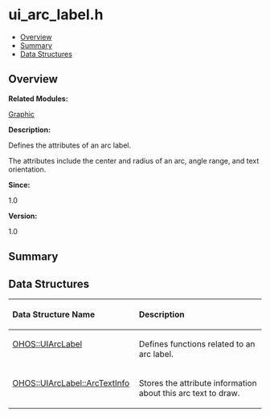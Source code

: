 # ui\_arc\_label.h<a name="ZH-CN_TOPIC_0000001054598143"></a>

-   [Overview](#section741116529165629)
-   [Summary](#section4516062165629)
-   [Data Structures](#nested-classes)

## **Overview**<a name="section741116529165629"></a>

**Related Modules:**

[Graphic](Graphic.md)

**Description:**

Defines the attributes of an arc label. 

The attributes include the center and radius of an arc, angle range, and text orientation.

**Since:**

1.0

**Version:**

1.0

## **Summary**<a name="section4516062165629"></a>

## Data Structures<a name="nested-classes"></a>

<a name="table694623526165629"></a>
<table><thead align="left"><tr id="row957140738165629"><th class="cellrowborder" valign="top" width="50%" id="mcps1.1.3.1.1"><p id="p1724896624165629"><a name="p1724896624165629"></a><a name="p1724896624165629"></a>Data Structure Name</p>
</th>
<th class="cellrowborder" valign="top" width="50%" id="mcps1.1.3.1.2"><p id="p1621282527165629"><a name="p1621282527165629"></a><a name="p1621282527165629"></a>Description</p>
</th>
</tr>
</thead>
<tbody><tr id="row2051135687165629"><td class="cellrowborder" valign="top" width="50%" headers="mcps1.1.3.1.1 "><p id="p61732503165629"><a name="p61732503165629"></a><a name="p61732503165629"></a><a href="OHOS-UIArcLabel.md">OHOS::UIArcLabel</a></p>
</td>
<td class="cellrowborder" valign="top" width="50%" headers="mcps1.1.3.1.2 "><p id="p1330300263165629"><a name="p1330300263165629"></a><a name="p1330300263165629"></a>Defines functions related to an arc label. </p>
</td>
</tr>
<tr id="row539857852165629"><td class="cellrowborder" valign="top" width="50%" headers="mcps1.1.3.1.1 "><p id="p1719878491165629"><a name="p1719878491165629"></a><a name="p1719878491165629"></a><a href="OHOS-UIArcLabel-ArcTextInfo.md">OHOS::UIArcLabel::ArcTextInfo</a></p>
</td>
<td class="cellrowborder" valign="top" width="50%" headers="mcps1.1.3.1.2 "><p id="p1887121022165629"><a name="p1887121022165629"></a><a name="p1887121022165629"></a>Stores the attribute information about this arc text to draw. </p>
</td>
</tr>
</tbody>
</table>

